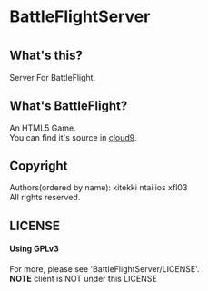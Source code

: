 # BattleFlightServer 
# 
## What's this?
Server For BattleFlight.
## 
## What's BattleFlight?
An HTML5 Game.  
You can find it's source in [cloud9](https://ide.c9.io/kitekki/battle_flight).
## 
## Copyright
Authors(ordered by name): kitekki ntailios xfl03  
All rights reserved.
## 
## LICENSE
#### Using GPLv3
For more, please see 'BattleFlightServer/LICENSE'.  
**NOTE** client is NOT under this LICENSE
